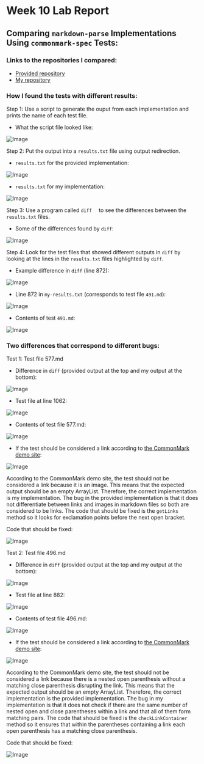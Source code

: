 # Week 10 Lab Report

## Comparing `markdown-parse` Implementations Using `commonmark-spec` Tests:

### Links to the repositories I compared:
* [Provided repository](https://github.com/ucsd-cse15l-w22/markdown-parse.git)
* [My repository](https://github.com/kjanderson1/markdown-parse.git)

### How I found the tests with different results:
Step 1: Use a script to generate the ouput from each implementation and prints the name of each test file.
* What the script file looked like:

![Image](LR5-1.png)

Step 2: Put the output into a `results.txt` file using output redirection.
* `results.txt` for the provided implementation:

![Image](LR5-2.png)
* `results.txt` for my implementation:

![Image](LR5-3.png)

Step 3: Use a program called `diff  ` to see the differences between the `results.txt` files.
* Some of the differences found by `diff`:

![Image](LR5-4.png)

Step 4: Look for the test files that showed different outputs in `diff` by looking at the lines in the `results.txt` files highlighted by `diff`.
* Example difference in `diff` (line 872):

![Image](LR5-5.png)
* Line 872 in `my-results.txt` (corresponds to test file `491.md`):

![Image](LR5-6.png)
* Contents of test `491.md`:

![Image](LR5-7.png)

### Two differences that correspond to different bugs:
Test 1: Test file 577.md
* Difference in `diff` (provided output at the top and my output at the bottom):

![Image](LR5-9.png)
* Test file at line 1062:

![Image](LR5-8.png)
* Contents of test file 577.md:

![Image](LR5-10.png)
* If the test should be considered a link according to [the CommonMark demo site](https://spec.commonmark.org/dingus/):

![Image](LR5-11.png)

According to the CommonMark demo site, the test should not be considered a link because it is an image. This means that the expected output should be an empty ArrayList. Therefore, the correct implementation is my implementation. The bug in the provided implementation is that it does not differentiate between links and images in markdown files so both are considered to be links. The code that should be fixed is the `getLinks` method so it looks for exclamation points before the next open bracket.

Code that should be fixed:

![Image](LR5-12.png)

Test 2: Test file 496.md
* Difference in `diff` (provided output at the top and my output at the bottom):

![Image](LR5-13.png)
* Test file at line 882:

![Image](LR5-14.png)
* Contents of test file 496.md:

![Image](LR5-15.png)
* If the test should be considered a link according to [the CommonMark demo site](https://spec.commonmark.org/dingus/):

![Image](LR5-16.png)

According to the CommonMark demo site, the test should not be considered a link because there is a nested open parenthesis without a matching close parenthesis disrupting the link. This means that the expected output should be an empty ArrayList. Therefore, the correct implementation is the provided implementation. The bug in my implementation is that it does not check if there are the same number of nested open and close parentheses within a link and that all of them form matching pairs. The code that should be fixed is the `checkLinkContainer` method so it ensures that within the parentheses containing a link each open parenthesis has a matching close parenthesis.

Code that should be fixed:

![Image](LR5-17.png)